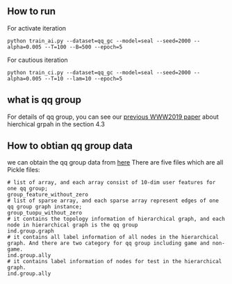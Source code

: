 ## How to run
For activate iteration
```
python train_ai.py --dataset=qq_gc --model=seal --seed=2000 --alpha=0.005 --T=100 --B=500 --epoch=5
```
For cautious iteration
```
python train_ci.py --dataset=qq_gc --model=seal --seed=2000 --alpha=0.005 --T=10 --lam=10 --epoch=5 
```
## what is qq group
For details of qq group, you can see our [previous WWW2019 paper](https://arxiv.org/pdf/1904.05003.pdf) about hierchical grpah in the section 4.3


## How to obtian qq group data
we can obtain the qq group data from [here](https://drive.google.com/drive/folders/1kDF1WxwbWT0bALX1corEW5uql7mUyZJ7?usp=sharing)
There are five files which are all Pickle files:
```
# list of array, and each array consist of 10-dim user features for one qq group;
group_feature_without_zero
# list of sparse array, and each sparse array represent edges of one qq group graph instance;
group_tuopu_without_zero
# it contains the topology information of hierarchical graph, and each node in hierarchical graph is the qq group
ind.group.graph
# it contains all label information of all nodes in the hierarchical graph. And there are two category for qq group including game and non-game.
ind.group.ally
# it contains label information of nodes for test in the hierarchical graph. 
ind.group.ally
```
